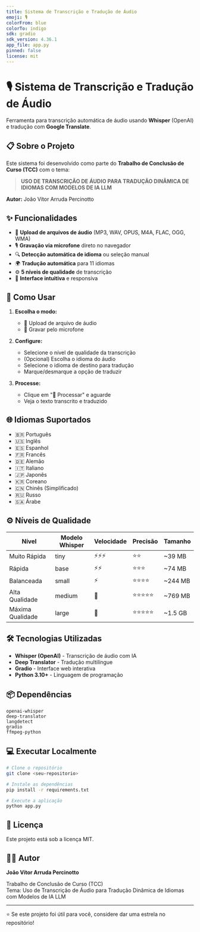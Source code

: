 ```yaml
---
title: Sistema de Transcrição e Tradução de Áudio
emoji: 🎙️
colorFrom: blue
colorTo: indigo
sdk: gradio
sdk_version: 4.36.1
app_file: app.py
pinned: false
license: mit
---
```


# 🎙️ Sistema de Transcrição e Tradução de Áudio

Ferramenta para transcrição automática de áudio usando **Whisper** (OpenAI) e tradução com **Google Translate**.

## 📋 Sobre o Projeto

Este sistema foi desenvolvido como parte do **Trabalho de Conclusão de Curso (TCC)** com o tema:

> **USO DE TRANSCRIÇÃO DE ÁUDIO PARA TRADUÇÃO DINÂMICA DE IDIOMAS COM MODELOS DE IA LLM**

**Autor:** João Vítor Arruda Percinotto

## ✨ Funcionalidades

- 🎤 **Upload de arquivos de áudio** (MP3, WAV, OPUS, M4A, FLAC, OGG, WMA)
- 🎙️ **Gravação via microfone** direto no navegador
- 🔍 **Detecção automática de idioma** ou seleção manual
- 🌍 **Tradução automática** para 11 idiomas
- ⚙️ **5 níveis de qualidade** de transcrição
- 📝 **Interface intuitiva** e responsiva

## 🚀 Como Usar

1. **Escolha o modo:**
   - 📁 Upload de arquivo de áudio
   - 🎤 Gravar pelo microfone

2. **Configure:**
   - Selecione o nível de qualidade da transcrição
   - (Opcional) Escolha o idioma do áudio
   - Selecione o idioma de destino para tradução
   - Marque/desmarque a opção de traduzir

3. **Processe:**
   - Clique em "🚀 Processar" e aguarde
   - Veja o texto transcrito e traduzido

## 🌐 Idiomas Suportados

- 🇧🇷 Português
- 🇺🇸 Inglês
- 🇪🇸 Espanhol
- 🇫🇷 Francês
- 🇩🇪 Alemão
- 🇮🇹 Italiano
- 🇯🇵 Japonês
- 🇰🇷 Coreano
- 🇨🇳 Chinês (Simplificado)
- 🇷🇺 Russo
- 🇸🇦 Árabe

## ⚙️ Níveis de Qualidade

| Nível | Modelo Whisper | Velocidade | Precisão | Tamanho |
|-------|----------------|------------|----------|---------|
| Muito Rápida | tiny | ⚡⚡⚡ | ⭐⭐ | ~39 MB |
| Rápida | base | ⚡⚡ | ⭐⭐⭐ | ~74 MB |
| Balanceada | small | ⚡ | ⭐⭐⭐⭐ | ~244 MB |
| Alta Qualidade | medium | 🐢 | ⭐⭐⭐⭐⭐ | ~769 MB |
| Máxima Qualidade | large | 🐌 | ⭐⭐⭐⭐⭐ | ~1.5 GB |

## 🛠️ Tecnologias Utilizadas

- **Whisper (OpenAI)** - Transcrição de áudio com IA
- **Deep Translator** - Tradução multilíngue
- **Gradio** - Interface web interativa
- **Python 3.10+** - Linguagem de programação

## 📦 Dependências

```
openai-whisper
deep-translator
langdetect
gradio
ffmpeg-python
```

## 💻 Executar Localmente

```bash
# Clone o repositório
git clone <seu-repositorio>

# Instale as dependências
pip install -r requirements.txt

# Execute a aplicação
python app.py
```

## 📝 Licença

Este projeto está sob a licença MIT.

## 👨‍🎓 Autor

**João Vítor Arruda Percinotto**

Trabalho de Conclusão de Curso (TCC)  
Tema: Uso de Transcrição de Áudio para Tradução Dinâmica de Idiomas com Modelos de IA LLM

---

⭐ Se este projeto foi útil para você, considere dar uma estrela no repositório!